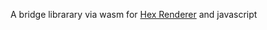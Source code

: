 A bridge librarary via wasm for [Hex Renderer](https://github.com/JohnDog3112/Hex-Renderer) and javascript
